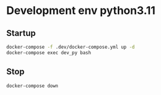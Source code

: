 # Development env python3.11

## Startup

```bash
docker-compose -f .dev/docker-compose.yml up -d
docker-compose exec dev_py bash
```

## Stop

```bash
docker-compose down
```
